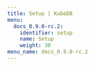 ```yaml
---
title: Setup | KubeDB
menu:
  docs_0.9.0-rc.2:
    identifier: setup
    name: Setup
    weight: 30
menu_name: docs_0.9.0-rc.2
---
```


